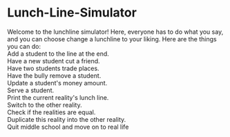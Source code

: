 # Lunch-Line-Simulator
Welcome to the lunchline simulator! Here, everyone has to do what you say, and you can choose change a lunchline to your liking. Here are the things you can do:   
Add a student to the line at the end.  
Have a new student cut a friend.  
Have two students trade places.  
Have the bully remove a student.  
Update a student's money amount.  
Serve a student.  
Print the current reality's lunch line.  
Switch to the other reality.  
Check if the realities are equal.  
Duplicate this reality into the other reality.  
Quit middle school and move on to real life
